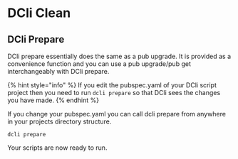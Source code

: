 # DCli Clean

## DCli Prepare

DCli prepare essentially does the same as a pub upgrade. It is provided as a convenience function and you can use a pub upgrade/pub get interchangeably with DCli prepare.

{% hint style="info" %}
If you edit the pubspec.yaml of your DCli script project then you need to run `dcli prepare` so that DCli sees the changes you have made.
{% endhint %}

If you change your pubspec.yaml you can call dcli prepare from anywhere in your projects directory structure.

```text
dcli prepare
```

Your scripts are now ready to run.

